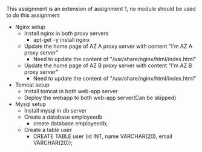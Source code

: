 This assignment is an extension of assignment 1, no module should be used to do this assignment
- Nginx setup
  - Install nginx in both proxy servers
    - apt-get -y install nginx
  - Update the home page of AZ A proxy server with content "I'm AZ A proxy server"
    - Need to update the content of "/usr/share/nginx/html/index.html"
  - Update the home page of AZ B proxy server with content "I'm AZ B proxy server"
    - Need to update the content of "/usr/share/nginx/html/index.html"
- Tomcat setup
  - Install tomcat in both web-app server
  - Deploy the webapp to both web-app server(Can be skipped)
- Mysql setup
  - Install mysql in db server
  - Create a database employeedb
    - create database employeedb;
  - Create a table user
    - CREATE TABLE user (id INT, name VARCHAR(20), email VARCHAR(20));
